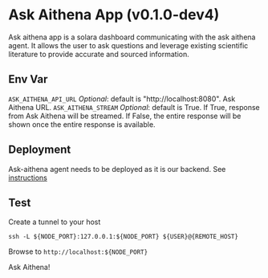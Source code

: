 # Ask Aithena App (v0.1.0-dev4)

Ask aithena app is a solara dashboard communicating with the ask aithena agent.
It allows the user to ask questions and leverage existing scientific literature 
to provide accurate and sourced information.

## Env Var

`ASK_AITHENA_API_URL` *Optional*: default is "http://localhost:8080". Ask Aithena URL.
`ASK_AITHENA_STREAM` *Optional*: default is True. If True, response from Ask Aithena will be streamed. If False, the entire response will be shown once the entire response is available.

## Deployment

Ask-aithena agent needs to be deployed as it is our backend. 
See [instructions](../../agents/ask-aithena-agent/README.md)

## Test 

Create a tunnel to your host

```shell
ssh -L ${NODE_PORT}:127.0.0.1:${NODE_PORT} ${USER}@{REMOTE_HOST}
```

Browse to `http://localhost:${NODE_PORT}`

Ask Aithena!